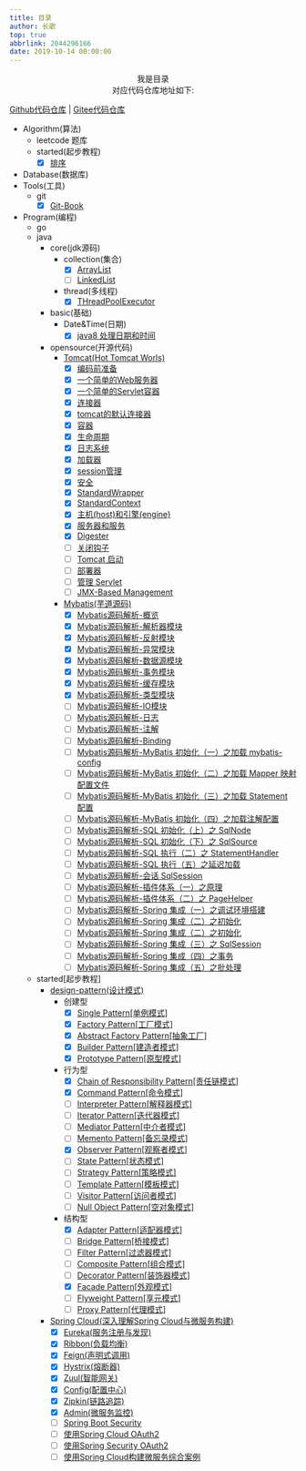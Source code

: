 ```yaml
---
title: 目录
author: 长歌
top: true
abbrlink: 2044296166
date: 2019-10-14 00:00:00
---
```



<div align=center>我是目录</div>
<div align=center>对应代码仓库地址如下:</div>

[Github代码仓库](https://github.com/leithda/code_warehouse) | [Gitee代码仓库](https://gitee.com/leithda/code_warehouse)      
<!-- More -->

- Algorithm(算法)
    - leetcode 题库
    - started(起步教程)
        - [x] [排序](../detail/1935562632.html)

- Database(数据库)
- Tools(工具)
    - git
        - [x] [Git-Book](../detail/2879265125.html)
- Program(编程)
    - go
    - java
        - core(jdk源码)
            - collection(集合)
                - [x] [ArrayList](../detail/3276972275.html)
                - [ ] [LinkedList]()
            - thread(多线程)
                - [x] [THreadPoolExecutor](../detail/2990170790.html)

        - basic(基础)
            - Date&Time(日期)
                - [x] [java8 处理日期和时间](../detail/2517593741.html)

        - opensource(开源代码)
            - [Tomcat(Hot Tomcat Worls)](../categories/Java/Tomcat)
                - [x] [编码前准备](../detail/1805298928.html)
                - [x] [一个简单的Web服务器](../detail/1975698977.html)
                - [x] [一个简单的Servlet容器](../detail/991341650.html)
                - [x] [连接器](../detail/2076341340.html)
                - [x] [tomcat的默认连接器](../detail/479209129.html)
                - [x] [容器](../detail/3459939477.html)
                - [x] [生命周期](../detail/1950977268.html)
                - [x] [日志系统](../detail/3784073105.html)
                - [x] [加载器](../detail/4141534283.html)
                - [x] [session管理](../detail/1571172711.html)
                - [x] [安全](../detail/3630618985.html)
                - [x] [StandardWrapper](../detail/1604995939.html)
                - [x] [StandardContext](../detail/1923304143.html)
                - [x] [主机(host)和引擎(engine)](../detail/700695093.html)
                - [x] [服务器和服务](../detail/561747658.html)
                - [x] [Digester](../detail/2030302893.html)
                - [ ] [关闭钩子]()
                - [ ] [Tomcat 启动]()
                - [ ] [部署器]()
                - [ ] [管理 Servlet]()
                - [ ] [JMX-Based Management]()
            - [Mybatis(芋道源码)](../categories/Java/Mybatis/)
                - [x] [Mybatis源码解析-概览](../detail/3692374944.html)
                - [x] [Mybatis源码解析-解析器模块](../detail/3510268826.html)
                - [x] [Mybatis源码解析-反射模块](../detail/2532778738.html)
                - [x] [Mybatis源码解析-异常模块](../detail/1783791857.html)
                - [x] [Mybatis源码解析-数据源模块](../detail/3958014950.html)
                - [x] [Mybatis源码解析-事务模块](../detail/3506020362.html)
                - [x] [Mybatis源码解析-缓存模块](../detail/3051614827.html)
                - [x] [Mybatis源码解析-类型模块](../detail/2139696773.html)
                - [ ] [Mybatis源码解析-IO模块]()
                - [ ] [Mybatis源码解析-日志]()
                - [ ] [Mybatis源码解析-注解]()
                - [ ] [Mybatis源码解析-Binding]()
                - [ ] [Mybatis源码解析-MyBatis 初始化（一）之加载 mybatis-config]()
                - [ ] [Mybatis源码解析-MyBatis 初始化（二）之加载 Mapper 映射配置文件]()
                - [ ] [Mybatis源码解析-MyBatis 初始化（三）之加载 Statement 配置]()
                - [ ] [Mybatis源码解析-MyBatis 初始化（四）之加载注解配置]()
                - [ ] [Mybatis源码解析-SQL 初始化（上）之 SqlNode]()
                - [ ] [Mybatis源码解析-SQL 初始化（下）之 SqlSource]()
                - [ ] [Mybatis源码解析-SQL 执行（二）之 StatementHandler]()
                - [ ] [Mybatis源码解析-SQL 执行（五）之延迟加载]()
                - [ ] [Mybatis源码解析-会话 SqlSession]()
                - [ ] [Mybatis源码解析-插件体系（一）之原理]()
                - [ ] [Mybatis源码解析-插件体系（二）之 PageHelper]()
                - [ ] [Mybatis源码解析-Spring 集成（一）之调试环境搭建]()
                - [ ] [Mybatis源码解析-Spring 集成（二）之初始化]()
                - [ ] [Mybatis源码解析-Spring 集成（二）之初始化]()
                - [ ] [Mybatis源码解析-Spring 集成（三）之 SqlSession]()
                - [ ] [Mybatis源码解析-Spring 集成（四）之事务]()
                - [ ] [Mybatis源码解析-Spring 集成（五）之批处理]()

    - started[起步教程]
        - [design-pattern(设计模式)](../categories/%E8%AE%BE%E8%AE%A1%E6%A8%A1%E5%BC%8F)
            - 创建型
                - [x] [Single Pattern[单例模式]](../detail/4049607742.html)
                - [x] [Factory Pattern[工厂模式]](../detail/1417187187.html)
                - [x] [Abstract Factory Pattern[抽象工厂]](../detail/2506759259.html)
                - [x] [Builder Pattern[建造者模式]](../detail/3898751754.html)
                - [x] [Prototype Pattern[原型模式]](../detail/153761970.html)
            - 行为型
                - [x] [Chain of Responsibility Pattern[责任链模式]](../detail/1644716670.html)
                - [x] [Command Pattern[命令模式]](../detail/256138576.html)
                - [ ] [Interpreter Pattern[解释器模式]]()
                - [ ] [Iterator Pattern[迭代器模式]]()
                - [ ] [Mediator Pattern[中介者模式]]()
                - [ ] [Memento Pattern[备忘录模式]]()
                - [x] [Observer Pattern[观察者模式]](../detail/2586075670.html)
                - [ ] [State Pattern[状态模式]]()
                - [ ] [Strategy Pattern[策略模式]]()
                - [ ] [Template Pattern[模板模式]]()
                - [ ] [Visitor Pattern[访问者模式]]()
                - [ ] [Null Object Pattern[空对象模式]]()
            - 结构型
                - [x] [Adapter Pattern[适配器模式]](../detail/4123342314.html)
                - [ ] [Bridge Pattern[桥接模式]]()
                - [ ] [Filter Pattern[过滤器模式]]()
                - [ ] [Composite Pattern[组合模式]]()
                - [ ] [Decorator Pattern[装饰器模式]]()
                - [x] [Facade Pattern[外观模式]](../detail/4158556840.html)
                - [ ] [Flyweight Pattern[享元模式]]()
                - [ ] [Proxy Pattern[代理模式]]()
        - [Spring Cloud(深入理解Spring Cloud与微服务构建)](../categories/Java/Spring-Cloud)
            - [x] [Eureka(服务注册与发现)](../detail/518531817.html)
            - [x] [Ribbon(负载均衡)](../detail/2968946741.html)
            - [x] [Feign(声明式调用)](../detail/874139413.html)
            - [x] [Hystrix(熔断器)](../detail/1776285993.html)
            - [x] [Zuul(智能网关)](../detail/1996565447.html)
            - [x] [Config(配置中心)](../detail/1798410625.html)
            - [x] [Zipkin(链路追踪)](../detail/3833359923.html)
            - [x] [Admin(微服务监控)](../detail/1287611694.html)
            - [ ] [Spring Boot Security]()
            - [ ] [使用Spring Cloud OAuth2]()
            - [ ] [使用Spring Security OAuth2]()
            - [ ] [使用Spring Cloud构建微服务综合案例]()
